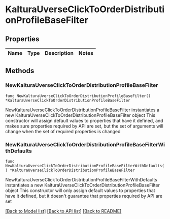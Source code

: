 # KalturaUverseClickToOrderDistributionProfileBaseFilter

## Properties

Name | Type | Description | Notes
------------ | ------------- | ------------- | -------------

## Methods

### NewKalturaUverseClickToOrderDistributionProfileBaseFilter

`func NewKalturaUverseClickToOrderDistributionProfileBaseFilter() *KalturaUverseClickToOrderDistributionProfileBaseFilter`

NewKalturaUverseClickToOrderDistributionProfileBaseFilter instantiates a new KalturaUverseClickToOrderDistributionProfileBaseFilter object
This constructor will assign default values to properties that have it defined,
and makes sure properties required by API are set, but the set of arguments
will change when the set of required properties is changed

### NewKalturaUverseClickToOrderDistributionProfileBaseFilterWithDefaults

`func NewKalturaUverseClickToOrderDistributionProfileBaseFilterWithDefaults() *KalturaUverseClickToOrderDistributionProfileBaseFilter`

NewKalturaUverseClickToOrderDistributionProfileBaseFilterWithDefaults instantiates a new KalturaUverseClickToOrderDistributionProfileBaseFilter object
This constructor will only assign default values to properties that have it defined,
but it doesn't guarantee that properties required by API are set


[[Back to Model list]](../README.md#documentation-for-models) [[Back to API list]](../README.md#documentation-for-api-endpoints) [[Back to README]](../README.md)


